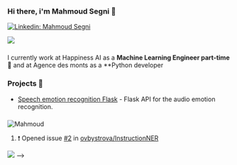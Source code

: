 ### Hi there, i'm Mahmoud Segni 👋

[![Linkedin: Mahmoud Segni](https://img.shields.io/badge/-Mahmoud%20Segni-blue?style=flat-square&logo=Linkedin&logoColor=white&link=https://www.linkedin.com/in/ovbystrova/)](https://www.linkedin.com/in/segni-mahmoud/)


![](https://komarev.com/ghpvc/?username=mahmoudsegni&color=blue)
###

I currently work at Happiness AI  as a **Machine Learning Engineer part-time 🏦** and at Agence des monts as a **Python developer

<!-- More information about my work experience and background you can see here: [CV](resources/OlgaBystrovaCV.pdf) -->

### Projects 🐾
- [Speech emotion recognition Flask](https://github.com/mahmoudsegni/Flask-API-for-Audio-emotion-recognition) - Flask API for the audio emotion recognition.
<!-- - [Fake News Detector / Text GANs](https://github.com/ovbystrova/hse_diploma_bc) - exploration of text GANs in fake news domain -->

###  
![Mahmoud](https://github-readme-stats.vercel.app/api?username=mahmoudsegni&show_icons=true&theme=dark)


<!-- ### Recent Activity
<!--START_SECTION:activity-->
1. ❗️ Opened issue [#2](https://github.com/ovbystrova/InstructionNER/issues/2) in [ovbystrova/InstructionNER](https://github.com/ovbystrova/InstructionNER)
<!--END_SECTION:activity-->
![](https://hit.yhype.me/github/profile?user_id=31935102) -->
